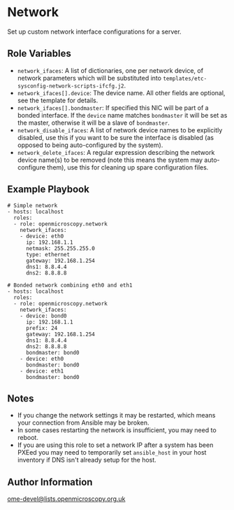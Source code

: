 Network
=======

Set up custom network interface configurations for a server.


Role Variables
--------------

- `network_ifaces`: A list of dictionaries, one per network device, of network parameters which will be substituted into `templates/etc-sysconfig-network-scripts-ifcfg.j2`.
- `network_ifaces[].device`: The device name. All other fields are optional, see the template for details.
- `network_ifaces[].bondmaster`: If specified this NIC will be part of a bonded interface. If the `device` name matches `bondmaster` it will be set as the master, otherwise it will be a slave of `bondmaster`.
- `network_disable_ifaces`: A list of network device names to be explicitly disabled, use this if you want to be sure the interface is disabled (as opposed to being auto-configured by the system).
- `network_delete_ifaces`: A regular expression describing the network device name(s) to be removed (note this means the system may auto-configure them), use this for cleaning up spare configuration files.


Example Playbook
----------------

    # Simple network
    - hosts: localhost
      roles:
      - role: openmicroscopy.network
        network_ifaces:
        - device: eth0
          ip: 192.168.1.1
          netmask: 255.255.255.0
          type: ethernet
          gateway: 192.168.1.254
          dns1: 8.8.4.4
          dns2: 8.8.8.8

    # Bonded network combining eth0 and eth1
    - hosts: localhost
      roles:
      - role: openmicroscopy.network
        network_ifaces:
        - device: bond0
          ip: 192.168.1.1
          prefix: 24
          gateway: 192.168.1.254
          dns1: 8.8.4.4
          dns2: 8.8.8.8
          bondmaster: bond0
        - device: eth0
          bondmaster: bond0
        - device: eth1
          bondmaster: bond0


Notes
-----

- If you change the network settings it may be restarted, which means your connection from Ansible may be broken.
- In some cases restarting the network is insufficient, you may need to reboot.
- If you are using this role to set a network IP after a system has been PXEed you may need to temporarily set `ansible_host` in your host inventory if DNS isn't already setup for the host.


Author Information
------------------

ome-devel@lists.openmicroscopy.org.uk
